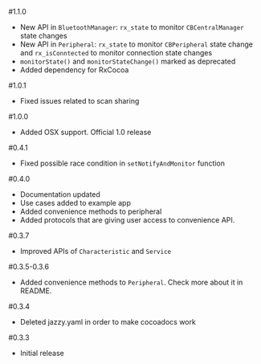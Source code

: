 #1.1.0

- New API in `BluetoothManager`: `rx_state` to monitor `CBCentralManager` state changes
- New API in `Peripheral`: `rx_state` to monitor `CBPeripheral` state change and `rx_isConntected` to monitor connection state changes
- `monitorState()` and `monitorStateChange()` marked as deprecated
- Added dependency for RxCocoa

#1.0.1


- Fixed issues related to scan sharing


#1.0.0


- Added OSX support. Official 1.0 release


#0.4.1


- Fixed possible race condition in `setNotifyAndMonitor` function


#0.4.0


- Documentation updated
- Use cases added to example app
- Added convenience methods to peripheral
- Added protocols that are giving user access to convenience API.


#0.3.7


- Improved APIs of `Characteristic` and `Service`


#0.3.5-0.3.6

- Added convenience methods to `Peripheral`. Check more about it in README.

#0.3.4

- Deleted jazzy.yaml in order to make cocoadocs work
 
#0.3.3
- Initial release
